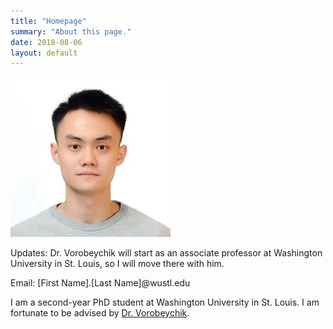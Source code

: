 ```yaml
---
title: "Homepage"
summary: "About this page."
date: 2018-08-06
layout: default
---
```

![Researcher Portrait](assets/images/SixieYu.jpg)


Updates: Dr. Vorobeychik will start as an associate professor at Washington University in St. Louis, so I will move there with him. 

Email: \[First Name\].\[Last Name\]@wustl.edu

I am a second-year PhD student at Washington University in St. Louis.   I am fortunate to be advised by [Dr. Vorobeychik](http://vorobeychik.com/).  

<br>


